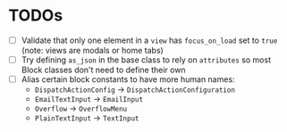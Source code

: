 # TODOs

- [ ] Validate that only one element in a `view` has `focus_on_load` set to `true` (note: views are modals or home tabs)
- [ ] Try defining `as_json` in the base class to rely on `attributes` so most Block classes don't need to define their own
- [ ] Alias certain block constants to have more human names:
  * `DispatchActionConfig` -> `DispatchActionConfiguration`
  * `EmailTextInput` -> `EmailInput`
  * `Overflow` -> `OverflowMenu`
  * `PlainTextInput` -> `TextInput`
